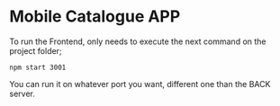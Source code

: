 # Mobile Catalogue APP

To run the Frontend, only needs to execute the next command on the project folder;

```
npm start 3001
```

You can run it on whatever port you want, different one than the BACK server.
